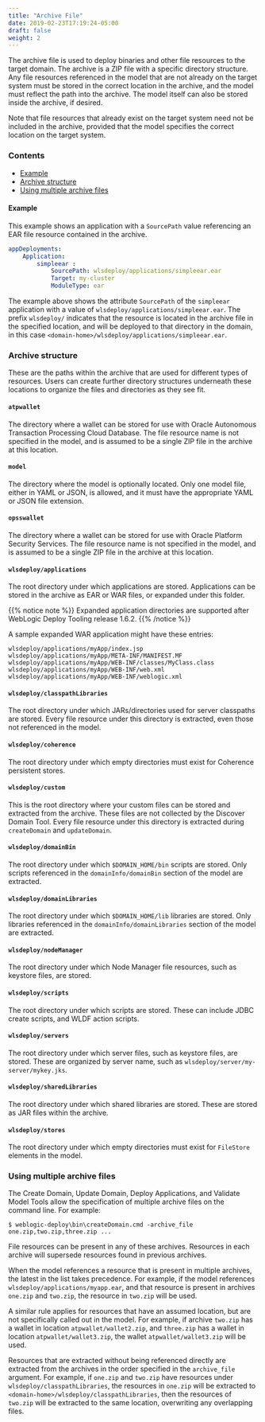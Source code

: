 ```yaml
---
title: "Archive File"
date: 2019-02-23T17:19:24-05:00
draft: false
weight: 2
---
```



The archive file is used to deploy binaries and other file resources to the target domain. The archive is a ZIP file with a specific directory structure.  Any file resources referenced in the model that are not already on the target system must be stored in the correct location in the archive, and the model must reflect the path into the archive. The model itself can also be stored inside the archive, if desired.

Note that file resources that already exist on the target system need not be included in the archive, provided that the model specifies the correct location on the target system.

### Contents

- [Example](#example)
- [Archive structure](#archive-structure)
- [Using multiple archive files](#using-multiple-archive-files)

#### Example

This example shows an application with a `SourcePath` value referencing an EAR file resource contained in the archive.

```yaml
appDeployments:
    Application:
        simpleear :
            SourcePath: wlsdeploy/applications/simpleear.ear
            Target: my-cluster
            ModuleType: ear
```

The example above shows the attribute `SourcePath` of the `simpleear` application with a value of `wlsdeploy/applications/simpleear.ear`.  The prefix `wlsdeploy/` indicates that the resource is located in the archive file in the specified location, and will be deployed to that directory in the domain, in this case `<domain-home>/wlsdeploy/applications/simpleear.ear`.

### Archive structure

These are the paths within the archive that are used for different types of resources. Users can create further directory structures underneath these locations to organize the files and directories as they see fit.  

#### `atpwallet`

The directory where a wallet can be stored for use with Oracle Autonomous Transaction Processing Cloud Database. The file resource name is not specified in the model, and is assumed to be a single ZIP file in the archive at this location.  

#### `model`
The directory where the model is optionally located. Only one model file, either in YAML or JSON, is allowed, and it must have the appropriate YAML or JSON file extension.

#### `opsswallet`

The directory where a wallet can be stored for use with Oracle Platform Security Services. The file resource name is not specified in the model, and is assumed to be a single ZIP file in the archive at this location.  

#### `wlsdeploy/applications`
The root directory under which applications are stored. Applications can be stored in the archive as EAR or WAR files, or expanded under this folder.

{{% notice note %}} Expanded application directories are supported after WebLogic Deploy Tooling release 1.6.2.
{{% /notice %}}

A sample expanded WAR application might have these entries:

```
wlsdeploy/applications/myApp/index.jsp
wlsdeploy/applications/myApp/META-INF/MANIFEST.MF
wlsdeploy/applications/myApp/WEB-INF/classes/MyClass.class
wlsdeploy/applications/myApp/WEB-INF/web.xml
wlsdeploy/applications/myApp/WEB-INF/weblogic.xml
```

#### `wlsdeploy/classpathLibraries`
The root directory under which JARs/directories used for server classpaths are stored. Every file resource under this directory is extracted, even those not referenced in the model.

#### `wlsdeploy/coherence`
The root directory under which empty directories must exist for Coherence persistent stores.

#### `wlsdeploy/custom`
This is the root directory where your custom files can be stored and extracted from the archive. These files are not collected by the Discover Domain Tool.
Every file resource under this directory is extracted during `createDomain` and `updateDomain`.

#### `wlsdeploy/domainBin`
The root directory under which `$DOMAIN_HOME/bin` scripts are stored. Only scripts referenced in the `domainInfo/domainBin` section of the model are extracted.

#### `wlsdeploy/domainLibraries`
The root directory under which `$DOMAIN_HOME/lib` libraries are stored. Only libraries referenced in the `domainInfo/domainLibraries` section of the model are extracted.

#### `wlsdeploy/nodeManager`
The root directory under which Node Manager file resources, such as keystore files, are stored.

#### `wlsdeploy/scripts`
The root directory under which scripts are stored. These can include JDBC create scripts, and WLDF action scripts.

#### `wlsdeploy/servers`
The root directory under which server files, such as keystore files, are stored. These are organized by server name, such as `wlsdeploy/server/my-server/mykey.jks`.

#### `wlsdeploy/sharedLibraries`
The root directory under which shared libraries are stored. These are stored as JAR files within the archive.

#### `wlsdeploy/stores`
The root directory under which empty directories must exist for `FileStore` elements in the model.

### Using multiple archive files

The Create Domain, Update Domain, Deploy Applications, and Validate Model Tools allow the specification of multiple archive files on the command line. For example:

    $ weblogic-deploy\bin\createDomain.cmd -archive_file one.zip,two.zip,three.zip ...

File resources can be present in any of these archives. Resources in each archive will supersede resources found in previous archives.

When the model references a resource that is present in multiple archives, the latest in the list takes precedence. For example, if the model references `wlsdeploy/applications/myapp.ear`, and that resource is present in archives `one.zip` and `two.zip`, the resource in `two.zip` will be used.

A similar rule applies for resources that have an assumed location, but are not specifically called out in the model. For example, if archive `two.zip` has a wallet in location `atpwallet/wallet2.zip`, and `three.zip` has a wallet in location `atpwallet/wallet3.zip`, the wallet `atpwallet/wallet3.zip` will be used.

Resources that are extracted without being referenced directly are extracted from the archives in the order specified in the `archive_file` argument. For example, if `one.zip` and `two.zip` have resources under `wlsdeploy/classpathLibraries`, the resources in `one.zip` will be extracted to `<domain-home>/wlsdeploy/classpathLibraries`, then the resources of `two.zip` will be extracted to the same location, overwriting any overlapping files.

